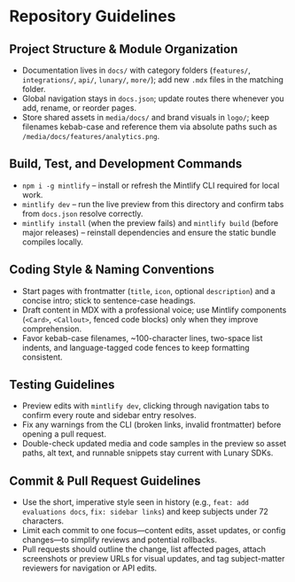 # Repository Guidelines

## Project Structure & Module Organization
- Documentation lives in `docs/` with category folders (`features/`, `integrations/`, `api/`, `lunary/`, `more/`); add new `.mdx` files in the matching folder.
- Global navigation stays in `docs.json`; update routes there whenever you add, rename, or reorder pages.
- Store shared assets in `media/docs/` and brand visuals in `logo/`; keep filenames kebab-case and reference them via absolute paths such as `/media/docs/features/analytics.png`.

## Build, Test, and Development Commands
- `npm i -g mintlify` – install or refresh the Mintlify CLI required for local work.
- `mintlify dev` – run the live preview from this directory and confirm tabs from `docs.json` resolve correctly.
- `mintlify install` (when the preview fails) and `mintlify build` (before major releases) – reinstall dependencies and ensure the static bundle compiles locally.

## Coding Style & Naming Conventions
- Start pages with frontmatter (`title`, `icon`, optional `description`) and a concise intro; stick to sentence-case headings.
- Draft content in MDX with a professional voice; use Mintlify components (`<Card>`, `<Callout>`, fenced code blocks) only when they improve comprehension.
- Favor kebab-case filenames, ~100-character lines, two-space list indents, and language-tagged code fences to keep formatting consistent.

## Testing Guidelines
- Preview edits with `mintlify dev`, clicking through navigation tabs to confirm every route and sidebar entry resolves.
- Fix any warnings from the CLI (broken links, invalid frontmatter) before opening a pull request.
- Double-check updated media and code samples in the preview so asset paths, alt text, and runnable snippets stay current with Lunary SDKs.

## Commit & Pull Request Guidelines
- Use the short, imperative style seen in history (e.g., `feat: add evaluations docs`, `fix: sidebar links`) and keep subjects under 72 characters.
- Limit each commit to one focus—content edits, asset updates, or config changes—to simplify reviews and potential rollbacks.
- Pull requests should outline the change, list affected pages, attach screenshots or preview URLs for visual updates, and tag subject-matter reviewers for navigation or API edits.
